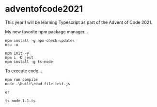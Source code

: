 # adventofcode2021

This year I will be learning Typescript as part of the Advent of Code 2021.

My new favorite npm package manager...

```
npm install -g npm-check-updates
ncu -u

```

```
npm init -y
npm i -D jest
npm install -g ts-node
```

To execute code...
```
npm run compile
node .\built\read-file-test.js

or

ts-node 1.1.ts
```
